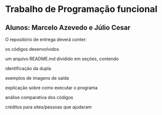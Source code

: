 # Trabalho de Programação funcional
## Alunos: Marcelo Azevedo e Júlio Cesar



O repositório de entrega deverá conter:

os códigos desenvolvidos

um arquivo README.md dividido em seções, contendo

identificação da dupla

exemplos de imagens de saída

explicação sobre como executar o programa

análise comparativa dos códigos

créditos para sites/pessoas que ajudaram
